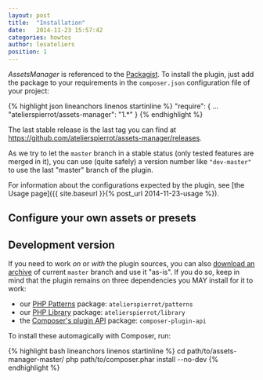```yaml
---
layout: post
title:  "Installation"
date:   2014-11-23 15:57:42
categories: howtos
author: lesateliers
position: 1
---
```


*AssetsManager* is referenced to the [Packagist](https://packagist.org/packages/atelierspierrot/assets-manager).
To install the plugin, just add the package to your requirements in the `composer.json` configuration
file of your project:

{% highlight json lineanchors linenos startinline %}
"require": {
    ...
    "atelierspierrot/assets-manager": "1.*"
}
{% endhighlight %}

The last stable release is the last tag you can find at <https://github.com/atelierspierrot/assets-manager/releases>.

As we try to let the `master` branch in a stable status (only tested features are merged in it), you
can use (quite safely) a version number like `"dev-master"` to use the last "master" branch
of the plugin.

For information about the configurations expected by the plugin, see [the Usage page]({{ site.baseurl }}{% post_url 2014-11-23-usage %}).

## Configure your own assets or presets


## Development version

If you need to work *on* or *with* the plugin sources, you can also [download an archive](https://github.com/atelierspierrot/assets-manager/archive/master.zip)
of current `master` branch and use it "as-is". If you do so, keep in mind that the plugin
remains on three dependencies you MAY install for it to work:

-   our [PHP Patterns](https://github.com/atelierspierrot/patterns) package: `atelierspierrot/patterns`
-   our [PHP Library](https://github.com/atelierspierrot/library) package: `atelierspierrot/library`
-   the [Composer's plugin API](http://getcomposer.org/) package: `composer-plugin-api`

To install these automagically with Composer, run:

{% highlight bash lineanchors linenos startinline %}
cd path/to/assets-manager-master/
php path/to/composer.phar install --no-dev
{% endhighlight %}
